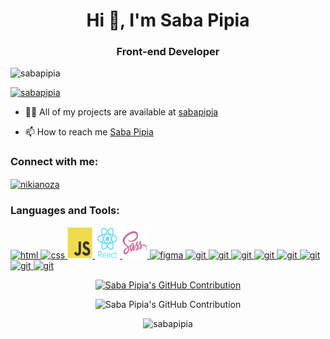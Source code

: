 <h1 align="center">Hi 👋, I'm Saba Pipia</h1>
<h3 align="center">Front-end Developer</h3>

<p align="left"> <img src="https://komarev.com/ghpvc/?username=sabapipiali&label=Profile%20views&color=3f5427&style=plastic" alt="sabapipia" /> </p>

<p align="left"> <a href="https://github.com/ryo-ma/github-profile-trophy"><img src="https://github-profile-trophy.vercel.app/?username=sabapipia" alt="sabapipia" /></a> </p>


- 👨‍💻 All of my projects are available at [sabapipia](https://github.com/SabaPipia)

- 📫 How to reach me [Saba Pipia](https://www.linkedin.com/in/saba-pipia-0761a3233/)

<h3 align="left">Connect with me:</h3>
<p align="left">
<a href="https://www.linkedin.com/in/saba-pipia-0761a3233/" target="blank"><img align="center" src="https://raw.githubusercontent.com/rahuldkjain/github-profile-readme-generator/master/src/images/icons/Social/linked-in-alt.svg" alt="nikianoza" height="30" width="40" /></a>


<h3 align="left">Languages and Tools:</h3>
<p align="left"> <a href="https://www.w3schools.com/html/" target="_blank" rel="noreferrer"> <img src="https://seeklogo.com/images/H/html5-with-wordmark-color-logo-4259B7F24F-seeklogo.com.png" alt="html" width="40" height="50"/> </a> <a href="https://www.w3.org/css/" target="_blank" rel="noreferrer"> <img src="https://seeklogo.com/images/C/css3-logo-8724075274-seeklogo.com.png" alt="css" width="40" height="50"/> </a> <a href="https://developer.mozilla.org/en-US/docs/Web/JavaScript" target="_blank" rel="noreferrer"> <img src="https://raw.githubusercontent.com/devicons/devicon/master/icons/javascript/javascript-original.svg" alt="javascript" width="40" height="50"/> </a> <a href="https://reactjs.org/" target="_blank" rel="noreferrer"> <img src="https://raw.githubusercontent.com/devicons/devicon/master/icons/react/react-original-wordmark.svg" alt="react" width="40" height="50"/> </a> <a href="https://sass-lang.com" target="_blank" rel="noreferrer"> <img src="https://raw.githubusercontent.com/devicons/devicon/master/icons/sass/sass-original.svg" alt="sass" width="40" height="50"/> </a> <a href="https://www.figma.com/" target="_blank" rel="noreferrer"> <img src="https://www.vectorlogo.zone/logos/figma/figma-icon.svg" alt="figma" width="40" height="50"/> </a> <a href="https://git-scm.com/" target="_blank" rel="noreferrer"> <img src="https://www.vectorlogo.zone/logos/git-scm/git-scm-icon.svg" alt="git" width="40" height="50"/> </a> <a href="https://vitejs.dev/" target="_blank" rel="noreferrer"> <img src="https://seeklogo.com/images/V/vite-logo-BFD4283991-seeklogo.com.png" alt="git" width="40" height="50"/> </a> <a href="https://nextjs.org/" target="_blank" rel="noreferrer"> <img src="https://seeklogo.com/images/N/next-js-logo-8FCFF51DD2-seeklogo.com.png" alt="git" width="50" height="50"/> </a> <a href="https://styled-components.com/" target="_blank" rel="noreferrer"> <img src="https://styled-components.com/atom.png" alt="git" width="50" height="50"/> </a> <a href="https://www.typescriptlang.org/" target="_blank" rel="noreferrer"> <img src="https://seeklogo.com/images/T/typescript-logo-B29A3F462D-seeklogo.com.png" alt="git" width="50" height="50"/> </a> <a href="https://getbem.com/" target="_blank" rel="noreferrer"> <img src="https://www.vojtechruzicka.com/static/8e650172ad3bfa5736d64caf0082517a/270a9/bem.jpg" alt="git" width="50" height="50"/> </a> <a href="https://redux.js.org/" target="_blank" rel="noreferrer"> <img src="https://cdn.iconscout.com/icon/free/png-512/free-redux-3521674-2945118.png?f=avif&w=256" alt="git" width="50" height="50"/> </a> <a href="https://tailwindcss.com/" target="_blank" rel="noreferrer"> <img src="https://www.vectorlogo.zone/logos/tailwindcss/tailwindcss-icon.svg" alt="git" width="50" height="50"/> </a> </p>


<p align="center">   
  <a href="https://github.com/sabapipia"> 
    <img src="https://github-profile-summary-cards.vercel.app/api/cards/profile-details?username=sabapipia&theme=radical" alt="Saba Pipia's GitHub Contribution"/>     </a>
</p>

<p align="center">   
  <img src="https://github-readme-stats.vercel.app/api/top-langs/?username=sabapipia" alt="Saba Pipia's GitHub Contribution"/>
</p>

<p align="center">
  <img src="https://github-readme-streak-stats.herokuapp.com/?user=sabapipia&" alt="sabapipia" />
</p>
